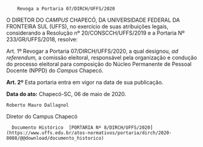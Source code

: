         Revoga a Portaria 07/DIRCH/UFFS/2020  

O DIRETOR DO *CAMPUS* CHAPECÓ, DA UNIVERSIDADE FEDERAL DA FRONTEIRA SUL (UFFS), no exercício de suas atribuições legais, considerando a Resolução nº 20/CONSCCH/UFFS/2019 e a Portaria Nº 233/GR/UFFS/2018, resolve:

  

 Art. 1º Revogar a Portaria 07/DIRCH/UFFS/2020, a qual designou, *ad referendum,* a comissão eleitoral, responsável pela organização e condução do processo eleitoral para composição do Núcleo Permanente de Pessoal Docente (NPPD) do *Campus* Chapecó.

  

 **Art. 2º** Esta portaria entra em vigor na data de sua publicação.

   **Data do ato:** Chapecó-SC, 06 de maio de 2020.   
 

    Roberto Mauro Dallagnol   
 Diretor do Campus Chapecó 

      Documento Histórico  [PORTARIA Nº 8/DIRCH/UFFS/2020](https://www.uffs.edu.br/atos-normativos/portaria/dirch/2020-0008/@@download/documento_historico)     
      
